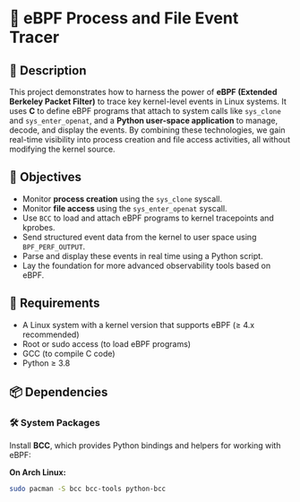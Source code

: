 # 🔧 eBPF Process and File Event Tracer

## 📌 Description

This project demonstrates how to harness the power of **eBPF (Extended Berkeley Packet Filter)** to trace key kernel-level events in Linux systems. It uses **C** to define eBPF programs that attach to system calls like `sys_clone` and `sys_enter_openat`, and a **Python user-space application** to manage, decode, and display the events. By combining these technologies, we gain real-time visibility into process creation and file access activities, all without modifying the kernel source.

## 🎯 Objectives

- Monitor **process creation** using the `sys_clone` syscall.
- Monitor **file access** using the `sys_enter_openat` syscall.
- Use `BCC` to load and attach eBPF programs to kernel tracepoints and kprobes.
- Send structured event data from the kernel to user space using `BPF_PERF_OUTPUT`.
- Parse and display these events in real time using a Python script.
- Lay the foundation for more advanced observability tools based on eBPF.

## 🧩 Requirements

- A Linux system with a kernel version that supports eBPF (≥ 4.x recommended)
- Root or sudo access (to load eBPF programs)
- GCC (to compile C code)
- Python ≥ 3.8

## 📦 Dependencies

### 🛠 System Packages

Install **BCC**, which provides Python bindings and helpers for working with eBPF:

**On Arch Linux:**
```bash
sudo pacman -S bcc bcc-tools python-bcc

